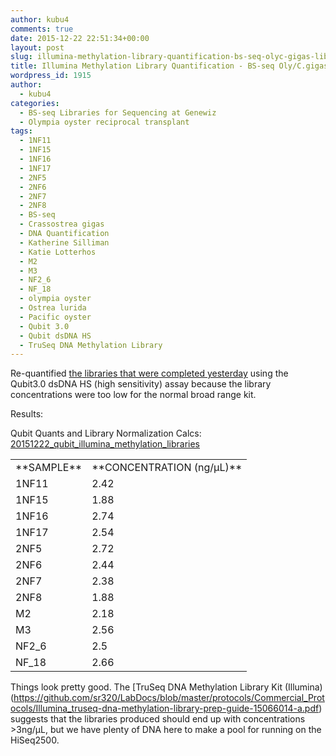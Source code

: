 ```yaml
---
author: kubu4
comments: true
date: 2015-12-22 22:51:34+00:00
layout: post
slug: illumina-methylation-library-quantification-bs-seq-olyc-gigas-libraries
title: Illumina Methylation Library Quantification - BS-seq Oly/C.gigas Libraries
wordpress_id: 1915
author:
  - kubu4
categories:
  - BS-seq Libraries for Sequencing at Genewiz
  - Olympia oyster reciprocal transplant
tags:
  - 1NF11
  - 1NF15
  - 1NF16
  - 1NF17
  - 2NF5
  - 2NF6
  - 2NF7
  - 2NF8
  - BS-seq
  - Crassostrea gigas
  - DNA Quantification
  - Katherine Silliman
  - Katie Lotterhos
  - M2
  - M3
  - NF2_6
  - NF_18
  - olympia oyster
  - Ostrea lurida
  - Pacific oyster
  - Qubit 3.0
  - Qubit dsDNA HS
  - TruSeq DNA Methylation Library
---
```


Re-quantified [the libraries that were completed yesterday](https://robertslab.github.io/sams-notebook/2015/12/21/illumina-methylation-library-construction-olyc-gigas-bisulfite-treated-dna.html) using the Qubit3.0 dsDNA HS (high sensitivity) assay because the library concentrations were too low for the normal broad range kit.

Results:

Qubit Quants and Library Normalization Calcs: [20151222_qubit_illumina_methylation_libraries](https://docs.google.com/spreadsheets/d/1bfIDqNPOxnShlP3Esl0D0pDOSXc5Yn6Ar4RQVS3RJLo/edit?usp=sharing)

<table cellpadding="0" cellspacing="0" border="0" dir="ltr" > 
<tbody >
<tr >

<td data-sheets-value="[null,2,"Test Name"]" >**SAMPLE**
</td>

<td data-sheets-value="[null,2,"Original sample conc."]" >**CONCENTRATION (ng/μL)**
</td>
</tr>
<tr >

<td data-sheets-value="[null,2,"1NF11"]" >1NF11
</td>

<td data-sheets-value="[null,3,null,2.42]" >2.42
</td>
</tr>
<tr >

<td data-sheets-value="[null,2,"1NF15"]" >1NF15
</td>

<td data-sheets-value="[null,3,null,1.88]" >1.88
</td>
</tr>
<tr >

<td data-sheets-value="[null,2,"1NF16"]" >1NF16
</td>

<td data-sheets-value="[null,3,null,2.74]" >2.74
</td>
</tr>
<tr >

<td data-sheets-value="[null,2,"1NF17"]" >1NF17
</td>

<td data-sheets-value="[null,3,null,2.54]" >2.54
</td>
</tr>
<tr >

<td data-sheets-value="[null,2,"2NF5"]" >2NF5
</td>

<td data-sheets-value="[null,3,null,2.72]" >2.72
</td>
</tr>
<tr >

<td data-sheets-value="[null,2,"2NF6"]" >2NF6
</td>

<td data-sheets-value="[null,3,null,2.44]" >2.44
</td>
</tr>
<tr >

<td data-sheets-value="[null,2,"2NF7"]" >2NF7
</td>

<td data-sheets-value="[null,3,null,2.38]" >2.38
</td>
</tr>
<tr >

<td data-sheets-value="[null,2,"2NF8"]" >2NF8
</td>

<td data-sheets-value="[null,3,null,1.88]" >1.88
</td>
</tr>
<tr >

<td data-sheets-value="[null,2,"M2"]" >M2
</td>

<td data-sheets-value="[null,3,null,2.18]" >2.18
</td>
</tr>
<tr >

<td data-sheets-value="[null,2,"M3"]" >M3
</td>

<td data-sheets-value="[null,3,null,2.56]" >2.56
</td>
</tr>
<tr >

<td data-sheets-value="[null,2,"NF2_6"]" >NF2_6
</td>

<td data-sheets-value="[null,3,null,2.5]" >2.5
</td>
</tr>
<tr >

<td data-sheets-value="[null,2,"NF_18"]" >NF_18
</td>

<td data-sheets-value="[null,3,null,2.66]" >2.66
</td>
</tr>
</tbody>
</table>



Things look pretty good. The [TruSeq DNA Methylation Library Kit (Illumina)(https://github.com/sr320/LabDocs/blob/master/protocols/Commercial_Protocols/Illumina_truseq-dna-methylation-library-prep-guide-15066014-a.pdf) suggests that the libraries produced should end up with concentrations >3ng/μL, but we have plenty of DNA here to make a pool for running on the HiSeq2500.
